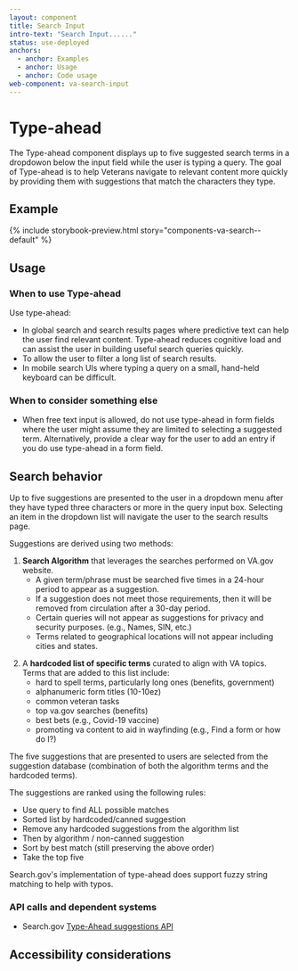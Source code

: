 ```yaml
---
layout: component
title: Search Input
intro-text: "Search Input......"
status: use-deployed
anchors:
  - anchor: Examples
  - anchor: Usage
  - anchor: Code usage
web-component: va-search-input
---
```


# Type-ahead

<p class="va-introtext">The Type-ahead component displays up to five suggested search terms in a dropdowon below the input field while the user is typing a query. The goal of Type-ahead is to help Veterans navigate to relevant content more quickly by providing them with suggestions that match the characters they type.</p>

## Example

{% include storybook-preview.html story="components-va-search--default" %}

## Usage

### When to use Type-ahead

Use type-ahead:

* In global search and search results pages where predictive text can help the user find relevant content. Type-ahead reduces cognitive load and can assist the user in building useful search queries quickly.
* To allow the user to filter a long list of search results. 
* In mobile search UIs where typing a query on a small, hand-held keyboard can be difficult.

### When to consider something else

* When free text input is allowed, do not use type-ahead in form fields where the user might assume they are limited to selecting a suggested term. Alternatively, provide a clear way for the user to add an entry if you do use type-ahead in a form field.

## Search behavior

Up to five suggestions are presented to the user in a dropdown menu after they have typed three characters or more in the query input box. Selecting an item in the dropdown list will navigate the user to the search results page. 

Suggestions are derived using two methods:

1) **Search Algorithm** that leverages the searches performed on VA.gov website.
     - A given term/phrase must be searched five times in a 24-hour period to appear as a suggestion.
     - If a suggestion does not meet those requirements, then it will be removed from circulation after a 30-day period.
     - Certain queries will not appear as suggestions for privacy and security purposes. (e.g., Names, SIN, etc.)
     - Terms related to geographical locations will not appear including cities and states.

2. A **hardcoded list of specific terms** curated to align with VA topics. Terms that are added to this list include:
   - hard to spell terms, particularly long ones (benefits, government)
   - alphanumeric form titles (10-10ez)
   - common veteran tasks
   - top va.gov searches (benefits)
   - best bets (e.g., Covid-19 vaccine)
   - promoting va content to aid in wayfinding (e.g., Find a form or how do I?)

The five suggestions that are presented to users are selected from the suggestion database (combination of both the algorithm terms and the hardcoded terms).

The suggestions are ranked using the following rules:
* Use query to find ALL possible matches
* Sorted list by hardcoded/canned suggestion
* Remove any hardcoded suggestions from the algorithm list 
* Then by algorithm / non-canned suggestion
* Sort by best match (still preserving the above order)
* Take the top five

Search.gov's implementation of type-ahead does support fuzzy string matching to help with typos.

### API calls and dependent systems

* Search.gov  [Type-Ahead suggestions API](https://open.gsa.gov/api/searchgov-suggestions/)

## Accessibility considerations

